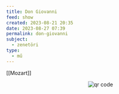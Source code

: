 ```yaml
---
title: Don Giovanni
feed: show
created: 2023-08-21 20:35
date: 2023-08-27 07:39
permalink: don-giovanni
subject:
  - zenetöri
type:
  - mű
---
```

[[Mozart]]



<p style="text-align: center;"><img src="https://chart.googleapis.com/chart?cht=qr&chl=https://notes.andrasdenes.com/don-giovanni&chs=180x180&choe=UTF-8&chld=L|2" alt="qr code"></p>

